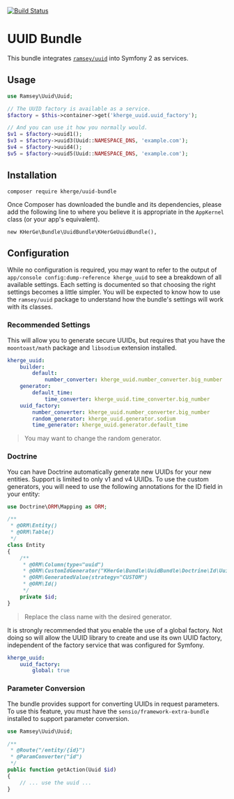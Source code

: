 [![Build Status](https://travis-ci.org/kherge/uuid-bundle.svg?branch=master)](https://travis-ci.org/kherge/uuid-bundle)

UUID Bundle
===========

This bundle integrates [`ramsey/uuid`][1] into Symfony 2 as services.

Usage
-----

```php
use Ramsey\Uuid\Uuid;

// The UUID factory is available as a service.
$factory = $this->container->get('kherge_uuid.uuid_factory');

// And you can use it how you normally would.
$v1 = $factory->uuid1();
$v3 = $factory->uuid3(Uuid::NAMESPACE_DNS, 'example.com');
$v4 = $factory->uuid4();
$v5 = $factory->uuid5(Uuid::NAMESPACE_DNS, 'example.com');
```

Installation
------------

    composer require kherge/uuid-bundle

Once Composer has downloaded the bundle and its dependencies, please
add the following line to where you believe it is appropriate in the
`AppKernel` class (or your app's equivalent).

    new KHerGe\Bundle\UuidBundle\KHerGeUuidBundle(),

Configuration
-------------

While no configuration is required, you may want to refer to the output
of `app/console config:dump-reference kherge_uuid` to see a breakdown of
all available settings. Each setting is documented so that choosing the 
right settings becomes a little simpler. You will be expected to know
how to use the `ramsey/uuid` package to understand how the bundle's
settings will work with its classes.


### Recommended Settings

This will allow you to generate secure UUIDs, but requires that you
have the `moontoast/math` package and `libsodium` extension installed.

```yaml
kherge_uuid:
    builder:
        default:
            number_converter: kherge_uuid.number_converter.big_number
    generator:
        default_time:
            time_converter: kherge_uuid.time_converter.big_number
    uuid_factory:
        number_converter: kherge_uuid.number_converter.big_number
        random_generator: kherge_uuid.generator.sodium
        time_generator: kherge_uuid.generator.default_time
```

> You may want to change the random generator.

### Doctrine

You can have Doctrine automatically generate new UUIDs for your new
entities. Support is limited to only v1 and v4 UUIDs. To use the custom
generators, you will need to use the following annotations for the ID
field in your entity:

```php
use Doctrine\ORM\Mapping as ORM;

/**
 * @ORM\Entity()
 * @ORM\Table()
 */
class Entity
{
    /**
     * @ORM\Column(type="uuid")
     * @ORM\CustomIdGenerator("KHerGe\Bundle\UuidBundle\Doctrine\Id\Uuid4Generator")
     * @ORM\GeneratedValue(strategy="CUSTOM")
     * @ORM\Id()
     */
    private $id;
}
```

> Replace the class name with the desired generator.

It is strongly recommended that you enable the use of a global factory.
Not doing so will allow the UUID library to create and use its own UUID
factory, independent of the factory service that was configured for
Symfony.

```yaml
kherge_uuid:
    uuid_factory:
        global: true
```

### Parameter Conversion

The bundle provides support for converting UUIDs in request parameters. To use
this feature, you must have the `sensio/framework-extra-bundle` installed to
support parameter conversion.

```php
use Ramsey\Uuid\Uuid;

/**
 * @Route("/entity/{id}")
 * @ParamConverter("id")
 */
public function getAction(Uuid $id)
{
    // ... use the uuid ...
}
```

[1]: https://github.com/ramsey/uuid
[2]: https://github.com/ramsey/uuid-doctrine

